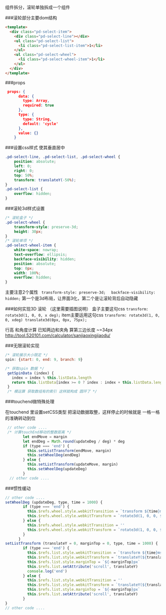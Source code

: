 组件拆分，滚轮单独拆成一个组件


###滚轮部分主要dom结构
```html
<template>
  <div class="pd-select-item">
    <div class="pd-select-line"></div>
    <ul class="pd-select-list">
      <li class="pd-select-list-item">1</li>
    </ul>
    <ul class="pd-select-wheel">
      <li class="pd-select-wheel-item">1</li>
    </ul>
  </div>
</template>
```
###props
```json
 props: {
      data: {
        type: Array,
        required: true
      },
      type: {
        type: String,
        default: 'cycle'
      },
      value: {}
    }
```
###设置css样式 使其垂直居中
```css
.pd-select-line, .pd-select-list, .pd-select-wheel {
    position: absolute;
    left: 0;
    right: 0;
    top: 50%;
    transform: translateY(-50%);
}
.pd-select-list {
    overflow: hidden;
}
```
###滚轮3d样式设置
```css
/* 滚轮盒子 */
.pd-select-wheel {
    transform-style: preserve-3d;
    height: 30px;
}
/* 滚轮单项 */
.pd-select-wheel-item {
    white-space: nowrap;
    text-overflow: ellipsis;
    backface-visibility: hidden;
    position: absolute;
    top: 0px;
    width: 100%;
    overflow: hidden;
}
```

主要注意2个属性 ` transform-style: preserve-3d;` `  backface-visibility: hidden;`
第一个是3d布局，让界面3化，第二个是让滚轮背后自动隐藏

###如何实现3D 滚轮 （这里需要插图说明）
盒子主要这句css `transform: rotate3d(1, 0, 0, x deg);`
item主要运用这句css `transform: rotate3d(1, 0, 0, xdeg) translate3d(0px, 0px, 75px);`

行高 和角度计算
已知两边和夹角 算第三边长度 ~=34px 
http://tool.520101.com/calculator/sanjiaoxingjiaodu/

###无限滚轮实现
```javascript
/* 滚轮展示大小限定 */
spin: {start: 0, end: 9, branch: 9}

/* 获取spin 数据 */
 getSpinData (index) {
   index = index % this.listData.length
   return this.listData[index >= 0 ? index : index + this.listData.length]
 }
 /* 模运算 获取数组有的索引 这样就构成 圆环了 */
```
###touchend做特殊处理

在touchend 里设置setCSS类型 把滚动数据取整，这样停止的时候就是
一格一格的准确转动到位
```javascript
 // other code ....
 /* 计算touchEnd移动的整数距离 */
        let endMove = margin
        let endDeg = Math.round(updateDeg / deg) * deg
        if (type === 'end') {
          this.setListTransform(endMove, margin)
          this.setWheelDeg(endDeg)
        } else {
          this.setListTransform(updateMove, margin)
          this.setWheelDeg(updateDeg)
        }
  // other code ....
```

###惯性缓动
```javascript
// other code ....
setWheelDeg (updateDeg, type, time = 1000) {
        if (type === 'end') {
          this.$refs.wheel.style.webkitTransition = `transform ${time}ms cubic-bezier(0.19, 1, 0.22, 1)`
          this.$refs.wheel.style.webkitTransform = `rotate3d(1, 0, 0, ${updateDeg}deg)`
        } else {
          this.$refs.wheel.style.webkitTransition = ''
          this.$refs.wheel.style.webkitTransform = `rotate3d(1, 0, 0, ${updateDeg}deg)`
        }
      }
setListTransform (translateY = 0, marginTop = 0, type, time = 1000) {
        if (type === 'end') {
          this.$refs.list.style.webkitTransition = `transform ${time}ms cubic-bezier(0.19, 1, 0.22, 1)`
          this.$refs.list.style.webkitTransform = `translateY(${translateY - this.spin.branch * 34}px)`
          this.$refs.list.style.marginTop = `${-marginTop}px`
          this.$refs.list.setAttribute('scroll', translateY)
          console.log('end')
        } else {
          this.$refs.list.style.webkitTransition = ''
          this.$refs.list.style.webkitTransform = `translateY(${translateY - this.spin.branch * 34}px)`
          this.$refs.list.style.marginTop = `${-marginTop}px`
          this.$refs.list.setAttribute('scroll', translateY)
        }
}
// other code ....
```

